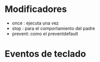 # Modificadores

- once : ejecuta una vez
- stop : para el comportamiento del padre
- prevent: como el preventdefault


# Eventos de teclado
